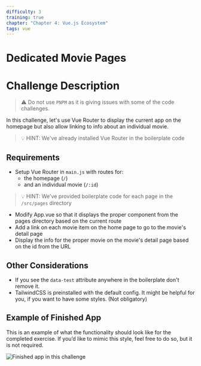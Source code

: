 ```yaml
---
difficulty: 3
training: true
chapter: "Chapter 4: Vue.js Ecosystem"
tags: vue
---
```


# Dedicated Movie Pages

# Challenge Description

> ⚠️ Do not use `PNPM` as it is giving issues with some of the code challenges.

In this challenge, let's use Vue Router to display the current app on the homepage but also allow linking to info about an individual movie. 

> 💡 HINT: We've already installed Vue Router in the boilerplate code

## Requirements

- Setup Vue Router in `main.js` with routes for:
  -  the homepage (`/`)
  -  and an individual movie (`/:id`)

> 💡 HINT: We've provided boilerplate code for each page in the `/src/pages` directory

- Modify App.vue so that it displays the proper component from the pages directory based on the current route
- Add a link on each movie item on the home page to go to the movie's detail page
- Display the info for the proper movie on the movie's detail page based on the id from the URL


## Other Considerations

- If you see the `data-test` attribute anywhere in the boilerplate don't remove it.
- TailwindCSS is preinstalled with the default config. It might be helpful for you, if you want to have some styles. (Not obligatory)

## Example of Finished App

This is an example of what the functionality should look like for the completed exercise. If you’d like to mimic this style, feel free to do so, but it is not required.

![Finished app in this challenge](https://i.imgur.com/yQMhBYn.gif)
